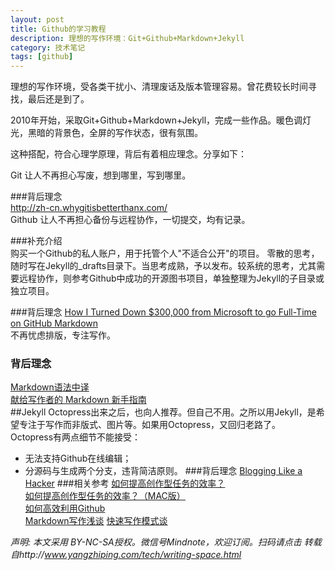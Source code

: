 ```yaml
---
layout: post
title: Github的学习教程
description: 理想的写作环境：Git+Github+Markdown+Jekyll
category: 技术笔记
tags: [github]
---
```


理想的写作环境，受各类干扰小、清理废话及版本管理容易。曾花费较长时间寻找，最后还是到了。

2010年开始，采取Git+Github+Markdown+Jekyll，完成一些作品。暖色调灯光，黑暗的背景色，全屏的写作状态，很有氛围。

这种搭配，符合心理学原理，背后有着相应理念。分享如下：

Git
让人不再担心写废，想到哪里，写到哪里。

###背后理念  
http://zh-cn.whygitisbetterthanx.com/   
Github
让人不再担心备份与远程协作，一切提交，均有记录。

###补充介绍   
购买一个Github的私人账户，用于托管个人"不适合公开"的项目。 零散的思考，随时写在Jekyll的_drafts目录下。当思考成熟，予以发布。较系统的思考，尤其需要远程协作，则参考Github中成功的开源图书项目，单独整理为Jekyll的子目录或独立项目。

###背后理念
[How I Turned Down $300,000 from Microsoft to go Full-Time on GitHub
Markdown ](http://tom.preston-werner.com/2008/10/18/how-i-turned-down-300k.html)    
不再忧虑排版，专注写作。

### 背后理念 ###
[Markdown语法中译](http://markdown.tw/)   
[献给写作者的 Markdown 新手指南](http://jianshu.io/p/q81RER)   
##Jekyll 
Octopress出来之后，也向人推荐。但自己不用。之所以用Jekyll，是希望专注于写作而非版式、图片等。如果用Octopress，又回归老路了。 Octopress有两点细节不能接受： 


- 无法支持Github在线编辑；  
- 分源码与生成两个分支，违背简洁原则。
###背后理念
[Blogging Like a Hacker](http://tom.preston-werner.com/2008/11/17/blogging-like-a-hacker.html)
###相关参考
[如何提高创作型任务的效率？](http://www.yangzhiping.com/psy/flow.html)   
[如何提高创作型任务的效率？（MAC版）](http://www.yangzhiping.com/psy/mac.html)   
[如何高效利用Github](http://www.yangzhiping.com/tech/github.html)   
[Markdown写作浅谈](http://www.yangzhiping.com/tech/r-markdown-knitr.html)
[快速写作模式谈](http://www.yangzhiping.com/psy/writers-model.html)   

*声明: 本文采用 BY-NC-SA授权。微信号Mindnote，欢迎订阅。扫码请点击*
*转载自http://www.yangzhiping.com/tech/writing-space.html*

